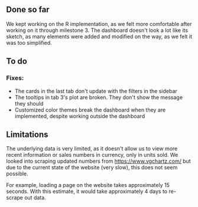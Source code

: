 ## Done so far
We kept working on the R implementation, as we felt more comfortable after working on it through milestone 3.
The dashboard doesn't look a lot like its sketch, as many elements were added and modified on the way, as we felt it was too simplified.

## To do
### Fixes:
* The cards in the last tab don't update with the filters in the sidebar
* The tooltips in tab 3's plot are broken. They don't show the message they should
* Customized color themes break the dashboard when they are implemented, despite working outside the dashboard

## Limitations
The underlying data is very limited, as it doesn't allow us to view more recent information or sales numbers in currency, only in units sold.
We looked into scraping updated numbers from https://www.vgchartz.com/ but due to the current state of the website (very slow), this does not seem possible.

For example, loading a page on the website takes approximately 15 seconds. With this estimate, it would take approximately 4 days to re-scrape out data. 